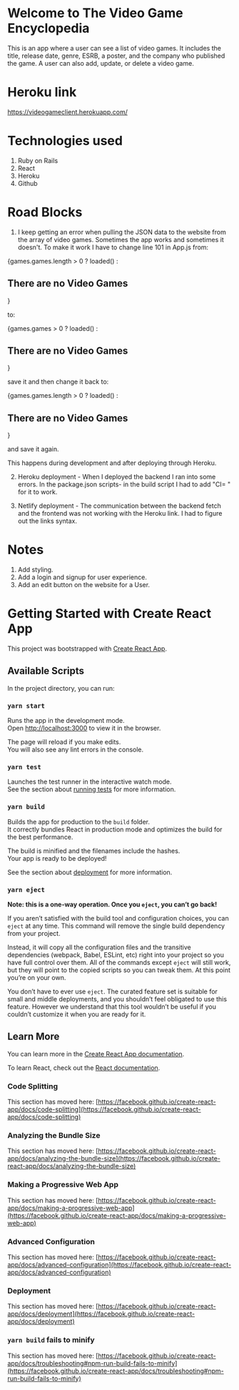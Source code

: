 # Welcome to The Video Game Encyclopedia

This is an app where a user can see a list of video games. It includes the title, release date, genre, ESRB, a poster, and the company who published the game. A user can also add, update, or delete a video game.

# Heroku link

https://videogameclient.herokuapp.com/

# Technologies used

1. Ruby on Rails
2. React
3. Heroku
4. Github

#  Road Blocks

1. I keep getting an error when pulling the JSON data to the website from the array of video games. Sometimes the app works and sometimes it doesn't. To make it work I have to change line 101 in App.js from:

{games.games.length > 0 ? loaded() : <h2>There are no Video Games</h2>}

to:

{games.games > 0 ? loaded() : <h2>There are no Video Games</h2>}

save it and then change it back to:

{games.games.length > 0 ? loaded() : <h2>There are no Video Games</h2>}

and save it again.

This happens during development and after deploying through Heroku.

2. Heroku deployment - When I deployed the backend I ran into some errors. In the package.json scripts- in the build script I had to add "CI= " for it to work.

3. Netlify deployment - The communication between the backend fetch and the frontend was not working with the Heroku link. I had to figure out the links syntax.


# Notes

1. Add styling.
2. Add a login and signup for user experience.
3. Add an edit button on the website for a User.

# Getting Started with Create React App

This project was bootstrapped with [Create React App](https://github.com/facebook/create-react-app).

## Available Scripts

In the project directory, you can run:

### `yarn start`

Runs the app in the development mode.\
Open [http://localhost:3000](http://localhost:3000) to view it in the browser.

The page will reload if you make edits.\
You will also see any lint errors in the console.

### `yarn test`

Launches the test runner in the interactive watch mode.\
See the section about [running tests](https://facebook.github.io/create-react-app/docs/running-tests) for more information.

### `yarn build`

Builds the app for production to the `build` folder.\
It correctly bundles React in production mode and optimizes the build for the best performance.

The build is minified and the filenames include the hashes.\
Your app is ready to be deployed!

See the section about [deployment](https://facebook.github.io/create-react-app/docs/deployment) for more information.

### `yarn eject`

**Note: this is a one-way operation. Once you `eject`, you can’t go back!**

If you aren’t satisfied with the build tool and configuration choices, you can `eject` at any time. This command will remove the single build dependency from your project.

Instead, it will copy all the configuration files and the transitive dependencies (webpack, Babel, ESLint, etc) right into your project so you have full control over them. All of the commands except `eject` will still work, but they will point to the copied scripts so you can tweak them. At this point you’re on your own.

You don’t have to ever use `eject`. The curated feature set is suitable for small and middle deployments, and you shouldn’t feel obligated to use this feature. However we understand that this tool wouldn’t be useful if you couldn’t customize it when you are ready for it.

## Learn More

You can learn more in the [Create React App documentation](https://facebook.github.io/create-react-app/docs/getting-started).

To learn React, check out the [React documentation](https://reactjs.org/).

### Code Splitting

This section has moved here: [https://facebook.github.io/create-react-app/docs/code-splitting](https://facebook.github.io/create-react-app/docs/code-splitting)

### Analyzing the Bundle Size

This section has moved here: [https://facebook.github.io/create-react-app/docs/analyzing-the-bundle-size](https://facebook.github.io/create-react-app/docs/analyzing-the-bundle-size)

### Making a Progressive Web App

This section has moved here: [https://facebook.github.io/create-react-app/docs/making-a-progressive-web-app](https://facebook.github.io/create-react-app/docs/making-a-progressive-web-app)

### Advanced Configuration

This section has moved here: [https://facebook.github.io/create-react-app/docs/advanced-configuration](https://facebook.github.io/create-react-app/docs/advanced-configuration)

### Deployment

This section has moved here: [https://facebook.github.io/create-react-app/docs/deployment](https://facebook.github.io/create-react-app/docs/deployment)

### `yarn build` fails to minify

This section has moved here: [https://facebook.github.io/create-react-app/docs/troubleshooting#npm-run-build-fails-to-minify](https://facebook.github.io/create-react-app/docs/troubleshooting#npm-run-build-fails-to-minify)
